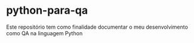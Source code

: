 # python-para-qa
Este repositório tem como finalidade documentar o meu desenvolvimento como QA na linguagem Python
